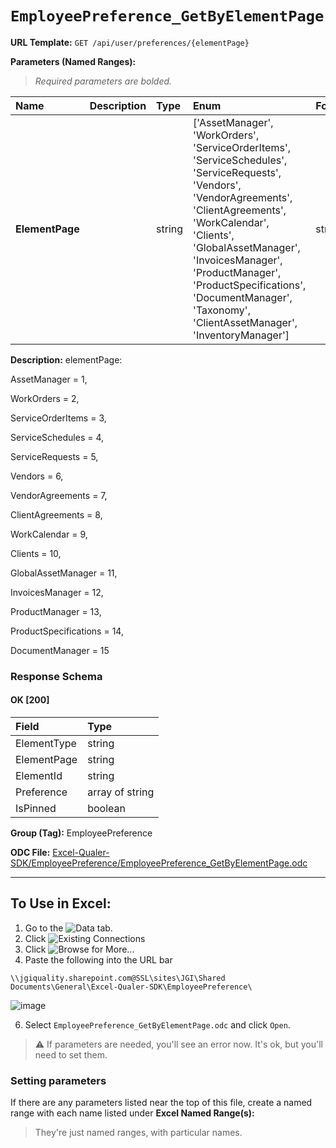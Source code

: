 # `EmployeePreference_GetByElementPage`
> 

**URL Template:**
`GET /api/user/preferences/{elementPage}`

**Parameters (Named Ranges):**

> *Required parameters are bolded.*

| Name            | Description   | Type   | Enum                                                                                                                                                                                                                                                                                                                                  | Format   |
|:----------------|:--------------|:-------|:--------------------------------------------------------------------------------------------------------------------------------------------------------------------------------------------------------------------------------------------------------------------------------------------------------------------------------------|:---------|
| **ElementPage** |               | string | ['AssetManager', 'WorkOrders', 'ServiceOrderItems', 'ServiceSchedules', 'ServiceRequests', 'Vendors', 'VendorAgreements', 'ClientAgreements', 'WorkCalendar', 'Clients', 'GlobalAssetManager', 'InvoicesManager', 'ProductManager', 'ProductSpecifications', 'DocumentManager', 'Taxonomy', 'ClientAssetManager', 'InventoryManager'] | string   |

**Description:**
elementPage:
AssetManager = 1,
WorkOrders = 2,
ServiceOrderItems = 3,
ServiceSchedules = 4,
ServiceRequests = 5,
Vendors = 6,
VendorAgreements = 7,
ClientAgreements = 8,
WorkCalendar = 9,
Clients = 10,
GlobalAssetManager = 11,
InvoicesManager = 12,
ProductManager = 13,
ProductSpecifications = 14,
DocumentManager = 15

### Response Schema

#### OK [200]

| Field       | Type            |
|:------------|:----------------|
| ElementType | string          |
| ElementPage | string          |
| ElementId   | string          |
| Preference  | array of string |
| IsPinned    | boolean         |

**Group (Tag):**
EmployeePreference

**ODC File:**
[Excel-Qualer-SDK/EmployeePreference/EmployeePreference_GetByElementPage.odc](https://github.com/Johnson-Gage-Inspection-Inc/qualer-sdk-odc/blob/main/Excel-Qualer-SDK/EmployeePreference/EmployeePreference_GetByElementPage.odc)

---

To Use in Excel:
---

1. Go to the ![`Data`](https://github.com/user-attachments/assets/da437a70-57b3-4c5b-bb01-4910ece19ed1)
 tab.
3. Click ![Existing Connections](https://github.com/user-attachments/assets/a2f1ed67-b2e0-4c23-ac90-68c870e60289)
4. Click ![`Browse for More...`](https://github.com/user-attachments/assets/8e698494-6865-41e7-b6fa-043aea81809a)
5. Paste the following into the URL bar
```
\\jgiquality.sharepoint.com@SSL\sites\JGI\Shared Documents\General\Excel-Qualer-SDK\EmployeePreference\
```

![image](https://github.com/user-attachments/assets/1e1a8d87-0377-446d-aaf5-d78562991db3)

6. Select `EmployeePreference_GetByElementPage.odc` and click `Open`.

> ⚠️ If parameters are needed, you'll see an error now. It's ok, but you'll need to set them.

### Setting parameters
If there are any parameters listed near the top of this file, create a named range with each name listed under **Excel Named Range(s):**
> They're just named ranges, with particular names.
